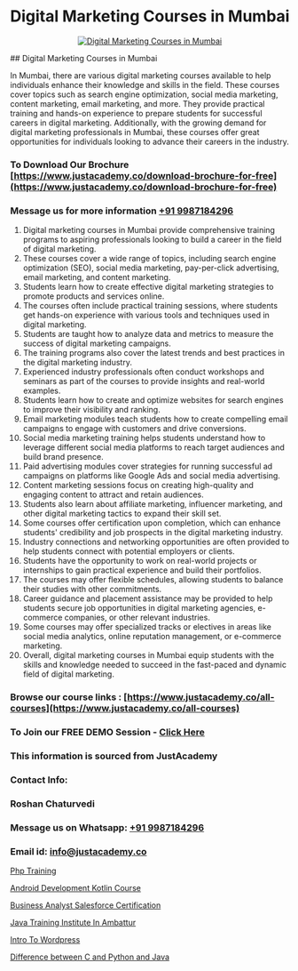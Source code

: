# Digital Marketing Courses in Mumbai

<p align="center">
  <a href="https://justacademy.co/course-detail/digital-marketing">
    <img src="https://justacademy.co/storage2/course_image/1676636720_course_image.webp" alt="Digital Marketing Courses in Mumbai">
  </a>
</p>
## Digital Marketing Courses in Mumbai

In Mumbai, there are various digital marketing courses available to help individuals enhance their knowledge and skills in the field. These courses cover topics such as search engine optimization, social media marketing, content marketing, email marketing, and more. They provide practical training and hands-on experience to prepare students for successful careers in digital marketing. Additionally, with the growing demand for digital marketing professionals in Mumbai, these courses offer great opportunities for individuals looking to advance their careers in the industry.
### To Download Our Brochure [https://www.justacademy.co/download-brochure-for-free](https://www.justacademy.co/download-brochure-for-free)
### Message us for more information [+91 9987184296](https://api.whatsapp.com/send?phone=919987184296)
1) Digital marketing courses in Mumbai provide comprehensive training programs to aspiring professionals looking to build a career in the field of digital marketing.
2) These courses cover a wide range of topics, including search engine optimization (SEO), social media marketing, pay-per-click advertising, email marketing, and content marketing.
3) Students learn how to create effective digital marketing strategies to promote products and services online.
4) The courses often include practical training sessions, where students get hands-on experience with various tools and techniques used in digital marketing.
5) Students are taught how to analyze data and metrics to measure the success of digital marketing campaigns.
6) The training programs also cover the latest trends and best practices in the digital marketing industry.
7) Experienced industry professionals often conduct workshops and seminars as part of the courses to provide insights and real-world examples.
8) Students learn how to create and optimize websites for search engines to improve their visibility and ranking.
9) Email marketing modules teach students how to create compelling email campaigns to engage with customers and drive conversions.
10) Social media marketing training helps students understand how to leverage different social media platforms to reach target audiences and build brand presence.
11) Paid advertising modules cover strategies for running successful ad campaigns on platforms like Google Ads and social media advertising.
12) Content marketing sessions focus on creating high-quality and engaging content to attract and retain audiences.
13) Students also learn about affiliate marketing, influencer marketing, and other digital marketing tactics to expand their skill set.
14) Some courses offer certification upon completion, which can enhance students' credibility and job prospects in the digital marketing industry.
15) Industry connections and networking opportunities are often provided to help students connect with potential employers or clients.
16) Students have the opportunity to work on real-world projects or internships to gain practical experience and build their portfolios.
17) The courses may offer flexible schedules, allowing students to balance their studies with other commitments.
18) Career guidance and placement assistance may be provided to help students secure job opportunities in digital marketing agencies, e-commerce companies, or other relevant industries.
19) Some courses may offer specialized tracks or electives in areas like social media analytics, online reputation management, or e-commerce marketing.
20) Overall, digital marketing courses in Mumbai equip students with the skills and knowledge needed to succeed in the fast-paced and dynamic field of digital marketing.

### Browse our course links : [https://www.justacademy.co/all-courses](https://www.justacademy.co/all-courses) 
### To Join our FREE DEMO Session - [Click Here](https://www.justacademy.co/register-for-course-demo)


### This information is sourced from JustAcademy
### Contact Info:
### Roshan Chaturvedi
### Message us on Whatsapp: [+91 9987184296](https://api.whatsapp.com/send?phone=919987184296)
### Email id: [info@justacademy.co](mailto:info@justacademy.co)
                
[Php Training](https://www.linkedin.com/pulse/php-training-justacademy-coimbatore-s2lve?trackingId=LpBtMbq7J0%2BJG1VjWYShtw%3D%3D&lipi=urn%3Ali%3Apage%3Ad_flagship3_company_admin%3ByPDF5Pb2RH67jlf7LdyQxA%3D%3D)

[Android Development Kotlin Course](https://www.linkedin.com/pulse/android-development-kotlin-course-justacademy-mumbai-9vyqf/)

[Business Analyst Salesforce Certification](https://medium.com/@prempja40/business-analyst-salesforce-certification-a84bbfafb6d7)

[Java Training Institute In Ambattur](https://medium.com/@ranepooja/java-training-institute-in-ambattur-220a2f290199)

[Intro To Wordpress](https://justacademyin.github.io/justacademy/intro-to-wordpress)

[Difference between C and Python and Java](https://justacademyin.github.io/justacademy/difference-between-c-and-python-and-java)

